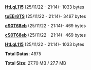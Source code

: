 [**HtLqL115**](/data/HtLqL115.txt) (25/11/22 - 21:14)- 1033 bytes

[**tuEEr8TS**](/data/tuEEr8TS.txt) (25/11/22 - 21:14)- 3497 bytes

[**cS0T68eb**](/data/cS0T68eb.txt) (25/11/22 - 21:14)- 469 bytes

[**cS0T68eb**](/data/cS0T68eb.txt) (25/11/22 - 21:14)- 469 bytes

[**HtLqL115**](/data/HtLqL115.txt) (25/11/22 - 21:14)- 1033 bytes

**Total Datas**: 4975

**Total Size**: 27.70 MB / 27.7 MB